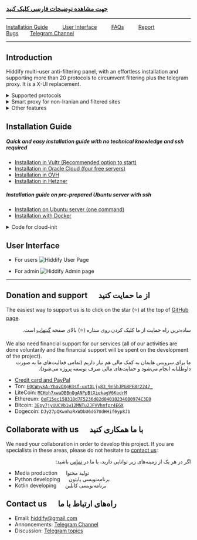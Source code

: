
<div dir="ltr" markdown="1">

### [جهت مشاهده توضیحات فارسی کلیک کنید](https://github.com/hiddify/hiddify-config/wiki)



</div>



***
[Installation Guide](https://github.com/hiddify/hiddify-config/wiki#%D8%B1%D8%A7%D9%87%D9%86%D9%85%D8%A7%DB%8C-%D9%86%D8%B5%D8%A8) &nbsp;&nbsp;&nbsp;&nbsp;&nbsp;&nbsp;&nbsp;&nbsp; [User Interface](https://github.com/hiddify/hiddify-config/wiki#%D8%AF%D9%85%D9%88%DB%8C-%D8%B3%DB%8C%D8%B3%D8%AA%D9%85) &nbsp;&nbsp;&nbsp;&nbsp;&nbsp;&nbsp;&nbsp;&nbsp; [FAQs](https://github.com/hiddify/hiddify-config/discussions/categories/q-a-%D8%B3%D9%88%D8%A7%D9%84%D8%A7%D8%AA-%D8%B1%D8%A7%DB%8C%D8%AC) &nbsp;&nbsp;&nbsp;&nbsp;&nbsp;&nbsp;&nbsp;&nbsp; [Report Bugs](https://github.com/hiddify/hiddify-config/issues)&nbsp;&nbsp;&nbsp;&nbsp;&nbsp;&nbsp;&nbsp;&nbsp;[Telegram Channel](https://t.me/hiddify)
***


<div dir="ltr" markdown="1">

## Introduction
Hiddify multi-user anti-filtering panel, with an effortless installation and supporting more than 20 protocols to circumvent filtering plus the telegram proxy.  It is a X-UI replacement.

<details markdown="1"> <summary>Supported protocols</summary> 

| Supported Configs | Supported Configs |
| - | - |
| ♥ **Telegram Proxy** ♥ | **vless+xtls** |
| **Web Socket (cdn support)**:<br> - vless+tls+ws <br>- trojan+tls+ws <br> - vmess+tls+ws | **h2+tls**:<br> - vless+tls<br> - trojan+tls<br> - vmess+tls |
| **grpc+tls**:<br> - vless+grpc+tls<br> - trojan+grpc+tls<br> - vmess+grpc+tls | **http1.1+tls**:  <br>- trojan+tls <br> - vmess+tls|
| **old configs**: <br> - trojango (cdn support) <br> - v2ray+ws (cdn support) <br> - vmess (cdn support) <br> - ss+faketls| **HTTP** <br> -unsafe, default is disable <br> - vless<br> -vmess |

</details>


<details markdown="1"> <summary>Smart proxy for non-Iranian and filtered sites</summary>
 
You can connect to the internet in 3 modes using Clash client and Hiddify panel. 
1. This method only circumvents the filtered websites via the anti-filter.
2. This method circumvents all websites except for the Iranian websites, and they can be opened without ant-filter (recommended)
3. This method circumvents all websites. 

At the same time, the proposed solution is resistant to detection by the internet filtering entities and prevents the usual attacks on the server i.e., the possibility of detection is minimal, however, do not forget to disable other ports except 22, 80 and 443.  

</details>

<details markdown="1"><summary>Other features</summary>


<details  markdown="1"> <summary>Supported operating systems</summary>
Hiddify has been tested on Ubuntu 20.04 and 22.04. Ubuntu arm64 or amd64
</details>



<details  markdown="1"> <summary>Speed test</summary>

In this way, you can check the speed of the server with and without anti-filter.

![image](https://user-images.githubusercontent.com/114227601/210183115-4e1f4186-421e-4316-8082-3ce53275adc7.png)

</details>

 

<details markdown="1"> <summary>DNS over HTTPS (CDN support)</summary>
 
To use DNS over HTTPS, just use the following DNS in the browser. 
 
 `https://yourdomain.com/yoursecret/dns/dns-query{?dns}`
 
</details>

<details markdown="1"> <summary>Redirector (CDN support)</summary> 
When you want to share Telegram proxy or Shadowsocks proxy through other programs, it is possible to redirect with CDN support. For example, if you put the Shadowsocks configuration instead of "fullURL", clicking on this link will open Shadowsocks app and activate the proxy on it. For example:
 `https://yourdomain.com/yoursecret/redirect/fullURL` 

 Replace "fullURL" by the Shadowsocks configuration. 

 
 `https://yourdomain.com/yoursecret/redirect/ss://secret/` 
 
</details>


</details>
</details>

## Installation Guide


##### Quick and easy installation guide with no technical knowledge and ssh required

- [Installation in Vultr (Recommended option to start) ](https://github.com/hiddify/hiddify-config/wiki/Vultr-نصب-خیلی-خیلی-سریع-در-ولتر)
- [Installation in Oracle Cloud (four free servers)](https://github.com/hiddify/hiddify-config/wiki/Oracle-نصب-خیلی-خیلی-سریع-در-اوراکل-کلود)
- [Installation in OVH ](https://github.com/hiddify/hiddify-config/wiki/OVH-نصب-خیلی-سریع-در-او-وی-اچ)
- [Installation in Hetzner](https://github.com/hiddify/hiddify-config/wiki/Hetzner-نصب-خیلی-سریع-در-هتزنر)

##### Installation guide on pre-prepared Ubuntu server with ssh

- [Installation on Ubuntu server (one command)](https://github.com/hiddify/hiddify-config/wiki/نصب-سریع-در-اوبونتو)
- [Installation with Docker](https://github.com/hiddify/hiddify-config/wiki/نصب-با-داکر)


<details  markdown="1"> <summary>Code for cloud-init</summary>
On some server provider websites, you can automatically install the proxy using the following script. For example, see [Hetzner]

(https://github.com/hiddify/hiddify-config/wiki/Hetzner-%D9%86%D8%B5%D8%A8-%D8%AE%DB%8C%D9%84%DB%8C-%D8%B3%D8%B1%DB%8C%D8%B9-%D8%AF%D8%B1-%D9%87%D8%AA%D8%B2%D9%86%D8%B1) and [OVH ](https://github.com/hiddify/hiddify-config/wiki/OVH-%D9%86%D8%B5%D8%A8-%D8%AE%DB%8C%D9%84%DB%8C-%D8%B3%D8%B1%DB%8C%D8%B9-%D8%AF%D8%B1-%D8%A7%D9%88-%D9%88%DB%8C-%D8%A7%DA%86)


And from `https://yourip.sslip.io`or `http://yourip` you can see the link of the user page, just put your IP instead of "yourip"

Note that this temporary link will only be active for one hour, after which it will be deactivated. 
<div dir="ltr" markdown="1">

```
#cloud-config
package_upgrade: true
packages:
  - apt-transport-https
  - ca-certificates
  - curl
  - wget
  - gnupg-agent
  - software-properties-common
  - git

runcmd:
  - cd /opt
  - git clone https://github.com/hiddify/hiddify-config/
  - cd hiddify-config
  - bash install.sh

final_message: "The system is finally up, after $UPTIME seconds"
output: { all: "| tee -a /root/cloud-init-output.log" }

# you can see the generated link from the website by using http://yourip/ or https://yourip.sslip.io in one hour, after that, it will be disappeared. 
```
</div>

</details>




## User Interface
- For users
![Hiddify User Page](https://user-images.githubusercontent.com/114227601/220698460-c8b56096-f34d-413b-8129-cfd6dd29cc7e.png)

- For admin
![Hiddify Admin page](https://user-images.githubusercontent.com/114227601/220697943-b25af716-eb26-4220-867d-3c1eee4fc21b.png)











</div>

***
## Donation and support &nbsp;&nbsp;&nbsp;&nbsp; از ما حمایت کنید
The easiest way to support us is to click on the star (⭐) at the top of [GitHub page](https://github.com/hiddify/hiddify-config).
<div dir="rtl" markdown="1">

ساده‌ترین راه حمایت از ما کلیک کردن روی ستاره (⭐) بالای صفحه [گیتهاب](https://github.com/hiddify/hiddify-config) است.

</div>
We also need financial support for our services (all of our activities are done voluntarily and the financial support will be spent on the development of the project). 

<div dir="rtl" markdown="1">
ما برای سرویس هایمان به کمک مالی هم نیاز داریم (تمامی فعالیت‌های ما به صورت داوطلبانه انجام می‌شود و حمایت‌های مالی صرف توسعه پروژه می‌شود).
</div>

  - [Credit card and PayPal](https://opencollective.com/hiddify/contribute/backer-50556/checkout?interval=month&amount=25)
  - Ton: [`EQCWnykA-YhavOXgH3sf-uxtXLjy83_9n5bJPGRPE8r2247_`](https://tonwhales.com/explorer/address/EQCWnykA-YhavOXgH3sf-uxtXLjy83_9n5bJPGRPE8r2247_)
  - LiteCoin: [`MCHoh7xwaDBBnQgANPpBtXiekagV6KpdrM`](https://chart.apis.google.com/chart?cht=qr&chs=500x500&chl=litecoin%3AMCHoh7xwaDBBnQgANPpBtXiekagV6KpdrM&chld=H)
  - Ethereum: [`0xF15ec158318d7F5236d82d040102340B0974C3E0`](https://chart.apis.google.com/chart?cht=qr&chs=500x500&chl=ethereum%3A0xF15ec158318d7F5236d82d040102340B0974C3E0&chld=H)
  - Bitcoin: [`3Epy7jyUUCVb1w12MNTu2JFVVhmfpr4EGX`](https://chart.apis.google.com/chart?cht=qr&chs=500x500&chl=bitcoin%3A3Epy7jyUUCVb1w12MNTu2JFVVhmfpr4EGX&chld=H)
  - Dogecoin: `DJy27pQKwnhaRxWDbU6dG7UdHHif6yp8Jb`


## Collaborate with us &nbsp;&nbsp;&nbsp;&nbsp; با ما همکاری کنید
We need your collaboration in order to develop this project. If you are specialists in these areas, please do not hesitate to [contact us](https://github.com/hiddify/hiddify-config#contact-us--%D8%B1%D8%A7%D9%87%D9%87%D8%A7%DB%8C-%D8%A7%D8%B1%D8%AA%D8%A8%D8%A7%D8%B7-%D8%A8%D8%A7-%D9%85%D8%A7):
<div dir="rtl" markdown="1">

اگر در هر یک از زمینه‌های زیر توانایی دارید، با ما در [تماس]( https://github.com/hiddify/hiddify-config#contact-us--%D8%B1%D8%A7%D9%87%D9%87%D8%A7%DB%8C-%D8%A7%D8%B1%D8%AA%D8%A8%D8%A7%D8%B7-%D8%A8%D8%A7-%D9%85%D8%A7)  باشید:
</div>

* Media production &nbsp;&nbsp;&nbsp;&nbsp; تولید محتوا
* Python developing &nbsp;&nbsp;&nbsp;&nbsp; برنامه‌نویسی پایتون 
* Kotlin developing &nbsp;&nbsp;&nbsp;&nbsp; برنامه‌نویسی کاتلین

## Contact us &nbsp;&nbsp;&nbsp;&nbsp; راه‌های ارتباط با ما
* Email: [hiddify@gmail.com](mailto:hiddify@gmail.com)
* Annoncements: [Telegram Channel](https://t.me/hiddify)
* Discussion: [Telegram topics](https://t.me/hiddify_board)


